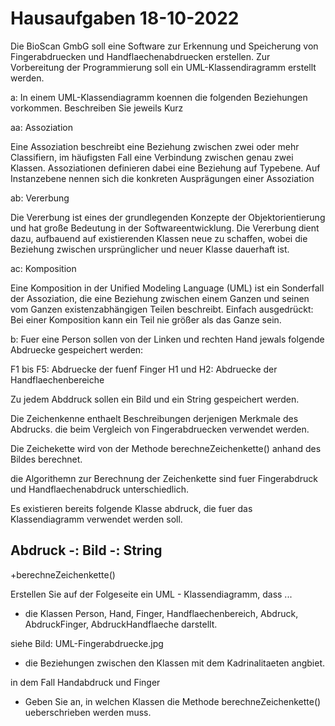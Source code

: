 # Hausaufgaben 18-10-2022

Die BioScan GmbG soll eine Software zur Erkennung und Speicherung von Fingerabdruecken und Handflaechenabdruecken erstellen.
Zur Vorbereitung der Programmierung soll ein UML-Klassendiragramm erstellt werden.

a: In einem UML-Klassendiagramm koennen die folgenden Beziehungen vorkommen.
Beschreiben Sie jeweils Kurz

aa: Assoziation

Eine Assoziation beschreibt eine Beziehung zwischen zwei oder mehr Classifiern, im häufigsten Fall eine Verbindung zwischen genau zwei Klassen. Assoziationen definieren dabei eine Beziehung auf Typebene. Auf Instanzebene nennen sich die konkreten Ausprägungen einer Assoziation


ab: Vererbung

Die Vererbung ist eines der grundlegenden Konzepte der Objektorientierung und hat große Bedeutung in der Softwareentwicklung. Die Vererbung dient dazu, aufbauend auf existierenden Klassen neue zu schaffen, wobei die Beziehung zwischen ursprünglicher und neuer Klasse dauerhaft ist.

ac: Komposition

Eine Komposition in der Unified Modeling Language (UML) ist ein Sonderfall der Assoziation, die eine Beziehung zwischen einem Ganzen und seinen vom Ganzen existenzabhängigen Teilen beschreibt. Einfach ausgedrückt: Bei einer Komposition kann ein Teil nie größer als das Ganze sein.

b: Fuer eine Person sollen von der Linken und rechten Hand jewals folgende Abdruecke gespeichert werden:

F1 bis F5: Abdruecke der fuenf Finger
H1 und H2: Abdruecke der Handflaechenbereiche

Zu jedem Abddruck sollen ein Bild und ein String gespeichert werden.

Die Zeichenkenne enthaelt Beschreibungen derjenigen Merkmale des Abdrucks. die beim Vergleich von Fingerabdruecken verwendet werden.

Die Zeichekette wird von der Methode berechneZeichenkette() anhand des Bildes berechnet.

die Algorithemn zur Berechnung der Zeichenkette sind fuer Fingerabdruck und Handflaechenabdruck unterschiedlich.

Es existieren bereits folgende Klasse abdruck, die fuer das Klassendiagramm verwendet werden soll.


Abdruck
-: Bild
-: String
----------
+berechneZeichenkette()

Erstellen Sie auf der Folgeseite ein UML - Klassendiagramm, dass ...
- die Klassen Person, Hand, Finger, Handflaechenbereich, Abdruck, AbdruckFinger, AbdruckHandflaeche darstellt.

siehe Bild: UML-Fingerabdruecke.jpg

- die Beziehungen zwischen den Klassen mit dem Kadrinalitaeten angbiet.

 in dem Fall Handabdruck und Finger

 
- Geben Sie an, in welchen Klassen die Methode berechneZeichenkette() ueberschrieben werden muss.


